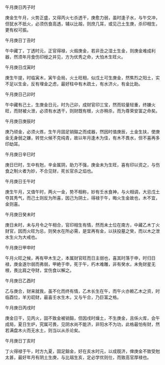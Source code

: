 午月庚日丙子时

庚金生午月，火势正盛，又得丙火七杀透干，庚愈力弱，虽时逢子水，与午交冲，但犹水不扺火，必须伤食高透，辅以比刼，则庶几耳，或见己土生庚，杀印相生，更有权可振。

午月庚日丁丑时

午中藏丁，丁透时元，正官得禄，火煅庚金，若非丑之湿土生金，则庚金难成利器，然须年月食伤印绶之并见，方为优秀之命，大怕木生旺火。

午月庚日戊寅时

庚生午提，时临寅木，寅午会局，火土旺相，似戊土可生庚金，然焦烈之阳土，实不足以生金，反有埋金之虑，最好柱中有木疏土，有水济火，有金比助。

午月庚日己卯时

午中藏有己土，生庚金日元，时为己卯，成财官印三宝，然而较量轻重，终嫌火旺，而财被火泄，必须有水透干，则财既有根，火亦稍杀，而为尊荣安富之命矣。

午月庚日庚辰时

庚乃顽金，必须火炼，生午月固足销鎔之而成器，然因时值庚辰，土金生扶，使庚金无身弱之嫌，转觉火候不克纯青，故以年月逢木为佳，有木不畏水，但不喜再多印劫耳。

午月庚日辛巳时

庚日巳时，生中有尅，辛金属阴，助力不强，庚金未为生旺，喜有印以资之，与伤食之制火者为妙，不合见财，死长官杀之焰也。

午月庚日壬午时

庚生午月，又值午时，两火一金，势不相称，妙有壬水食神，与火相调，大忌戊土夺其秀气，而己土则反为所喜，因己为阴土，得禄于午，晦火生金故也，木不宜，金则喜。

午月庚日癸未时

庚日未时，未与月令之午相合，官印相生有情，然而未土位在南方，中藏乙木丁火财官，因而火旺为忌，则癸水在所必需，是宜再有金，以扶投墓之癸，而以木之泄水生火为大戒也。

午月庚日甲申时

午月火旺之候，再有甲木生之，本属财官旺而日主弱也，喜其时落于申，时归日禄，庚金遂尔弱而弗弱，甲絶于申，死于午，朽木难雕，非有癸水，未免财星无根，畏比肩之夺财，宜伤食以解之。

午月庚日乙酉时

乙与庚合，财来就我，虽不化而终有情，乙木长生在午，而午火亦赖乙木之资，时临酉位，羊刃刧财，最喜壬水生木，又与午合，乃巨富之格。

午月庚日丙戌时

庚金日干，见丙火，固不致金被销鎔，但因戌时燥土，不生庚金，且係火库，会午成局，夏日生炉，究属可畏，见阴水尚不能济，非阳水不为功，此格最怕有财，然若满盘木火而无水土，则当以从杀论矣。

午月庚日丁亥时

丁火得禄于午，时方九夏，固足鎔金，好在亥水时元，以成旣济，俾庚金不致受尅太甚，最好年月有阴土生庚，与比刼生亥，定必学优则仕，而致高官厚禄也。

